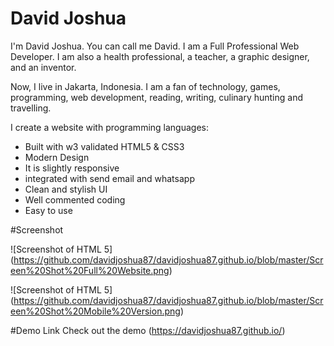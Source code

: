 # David Joshua
I'm David Joshua. You can call me David. I am a Full Professional Web Developer. I am also a health professional, a teacher, a graphic designer, and an inventor.

Now, I live in Jakarta, Indonesia. I am a fan of technology, games, programming, web development, reading, writing, culinary hunting and travelling.

I create a website with programming languages:

- Built with w3 validated HTML5 & CSS3
- Modern Design
- It is slightly responsive
- integrated with send email and whatsapp
- Clean and stylish UI
- Well commented coding
- Easy to use


#Screenshot

![Screenshot of HTML 5]
(https://github.com/davidjoshua87/davidjoshua87.github.io/blob/master/Screen%20Shot%20Full%20Website.png)

![Screenshot of HTML 5]
(https://github.com/davidjoshua87/davidjoshua87.github.io/blob/master/Screen%20Shot%20Mobile%20Version.png)

#Demo Link
Check out the demo  (https://davidjoshua87.github.io/)

